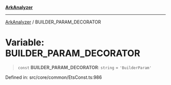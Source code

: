 [**ArkAnalyzer**](../README.md)

***

[ArkAnalyzer](../globals.md) / BUILDER\_PARAM\_DECORATOR

# Variable: BUILDER\_PARAM\_DECORATOR

> `const` **BUILDER\_PARAM\_DECORATOR**: `string` = `'BuilderParam'`

Defined in: src/core/common/EtsConst.ts:986
